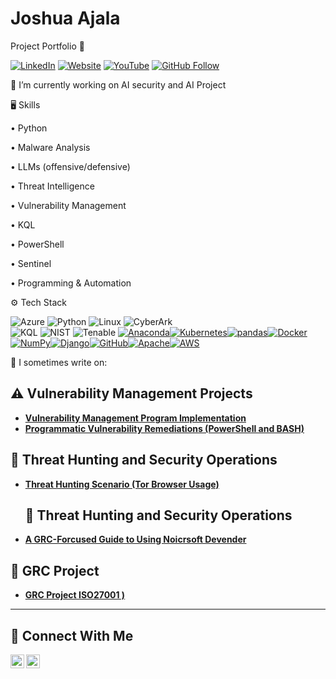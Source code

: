 # Joshua Ajala 

Project Portfolio 🔐

[![LinkedIn](https://img.shields.io/badge/LinkedIn-0077B5?style=for-the-badge&logo=linkedin&logoColor=white)](https://www.linkedin.com/in/olufemi-joshua-ajala/)
[![Website](https://img.shields.io/badge/Website-DC4E41?style=for-the-badge&logo=google-chrome&logoColor=white)](https://YOUR_WEBSITE.com)
[![YouTube](https://img.shields.io/badge/YouTube-FF0000?style=for-the-badge&logo=youtube&logoColor=white)]([[https://www.youtube.com/c/YOUR_CHANNEL](https://www.youtube.com/@Joshua-Ajala)](https://www.youtube.com/@Joshua-Ajala))
[![GitHub Follow](https://img.shields.io/badge/Follow%20Me%20on%20GitHub-181717?style=for-the-badge&logo=github&logoColor=white)](https://github.com/YOUR_GITHUB_USERNAME)

🔭 I’m currently working on AI security and AI Project

🖥 Skills

• Python 

• Malware Analysis

• LLMs (offensive/defensive)

• Threat Intelligence

• Vulnerability Management

• KQL

• PowerShell

• Sentinel

• Programming & Automation

⚙️ Tech Stack

![Azure](https://img.shields.io/badge/Microsoft%20Azure-0089D6?style=for-the-badge&logo=microsoft-azure&logoColor=white) ![Python](https://img.shields.io/badge/Python-3776AB?style=for-the-badge&logo=python&logoColor=white) ![Linux](https://img.shields.io/badge/Linux-FCC624?style=for-the-badge&logo=linux&logoColor=black)  ![CyberArk](https://img.shields.io/badge/CyberArk-0078D4?style=for-the-badge&logo=cyberark&logoColor=white)  
![KQL](https://img.shields.io/badge/KQL-00599C?style=for-the-badge&logo=microsoft&logoColor=white)  ![NIST](https://img.shields.io/badge/NIST-000000?style=for-the-badge&logo=nist&logoColor=white)  ![Tenable](https://img.shields.io/badge/Tenable-00A1DE?style=for-the-badge&logo=tenable&logoColor=white)  [![Anaconda](https://img.shields.io/badge/Anaconda-42B029?style=for-the-badge&logo=anaconda&logoColor=white)](https://www.anaconda.com/)[![Kubernetes](https://img.shields.io/badge/Kubernetes-326CE5?style=for-the-badge&logo=kubernetes&logoColor=white)](https://kubernetes.io/)[![pandas](https://img.shields.io/badge/pandas-150458?style=for-the-badge&logo=pandas&logoColor=white)](https://pandas.pydata.org/)[![Docker](https://img.shields.io/badge/Docker-2496ED?style=for-the-badge&logo=docker&logoColor=white)](https://www.docker.com/)[![NumPy](https://img.shields.io/badge/NumPy-013243?style=for-the-badge&logo=numpy&logoColor=white)](https://numpy.org/)[![Django](https://img.shields.io/badge/Django-092E20?style=for-the-badge&logo=django&logoColor=white)](https://www.djangoproject.com/)[![GitHub](https://img.shields.io/badge/GitHub-181717?style=for-the-badge&logo=github&logoColor=white)](https://github.com/)[![Apache](https://img.shields.io/badge/Apache-D22128?style=for-the-badge&logo=apache&logoColor=white)](https://www.apache.org/)[![AWS](https://img.shields.io/badge/AWS-232F3E?style=for-the-badge&logo=amazon-aws&logoColor=white)](https://aws.amazon.com/)


📝 I sometimes write on:

## ⚠️ Vulnerability Management Projects

- **[Vulnerability Management Program Implementation](https://github.com/j0shuaajala/aj-vulnerability-management-program)**
- **[Programmatic Vulnerability Remediations (PowerShell and BASH)](https://github.com/joshcybertest/programmatic-vulnerability-remediations)**

## 🚨 Threat Hunting and Security Operations

- **[Threat Hunting Scenario (Tor Browser Usage)](https://github.com/j0shuaajala/aj-threat-hunting-scenario-tor)**
  ## 🚨 Threat Hunting and Security Operations

- **[A GRC-Forcused Guide to Using Noicrsoft Devender](https://github.com/j0shuaajala/GRC-Forcused-Guide-to-Using-Noicrsoft-Devender )**

## 🚨 GRC Project

- **[GRC Project ISO27001 )](https://github.com/j0shuaajala/Governance-Risk-and-Compliance-Project)**


<hr/>

## 🤳 Connect With Me

[<img align="left" alt="___________ | YouTube" width="22px" src="https://cdn.jsdelivr.net/npm/simple-icons@v3/icons/youtube.svg" />][youtube]
[<img align="left" alt="___________ | LinkedIn" width="22px" src="https://cdn.jsdelivr.net/npm/simple-icons@v3/icons/linkedin.svg" />][linkedin]



[youtube]: https://www.youtube.com/@Joshua-Ajala
[linkedin]: https://www.linkedin.com/in/olufemi-joshua-ajala/

<!--
<img width="35" alt="image" src="https://github.com/user-attachments/assets/2f41c7cd-5ea8-4475-b451-a37161b6c3fb"> 
<img width="35" alt="image" src="https://github.com/user-attachments/assets/77649969-9910-4994-8b96-74a116cfb2a8">
-->
